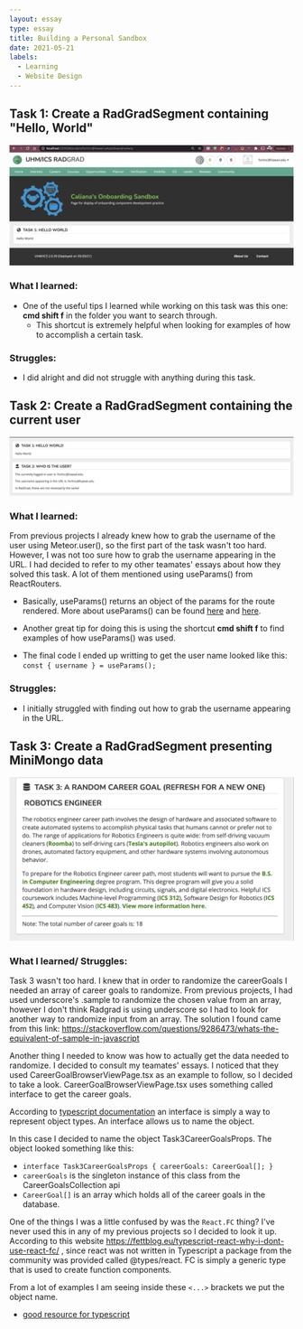 ```yaml
---
layout: essay
type: essay
title: Building a Personal Sandbox
date: 2021-05-21
labels:
  - Learning
  - Website Design
---
```



## Task 1: Create a RadGradSegment containing "Hello, World"

<img class="ui centered image" src="../images/Task1Completed.png" alt="NONE">

### What I learned: 
- One of the useful tips I learned while working on this task was this one: **cmd shift f** in the folder you want to search through. 
  - This shortcut is extremely helpful when looking for examples of how to accomplish a certain task.

### Struggles: 
- I did alright and did not struggle with anything during this task. 

## Task 2: Create a RadGradSegment containing the current user

<img class="ui centered image" src="../images/Task2Completed.png" alt="NONE">

### What I learned: 
From previous projects I already knew how to grab the username of the user using Meteor.user(), so the first part of the task wasn't too hard. However, I was not too sure how to grab the username appearing in the URL. I had decided to refer to my other teamates' essays about how they solved this task. A lot of them mentioned using useParams() from ReactRouters. 

- Basically, useParams() returns an object of the params for the route rendered. More about useParams() can be found [here](https://reach.tech/router/api/useParams) and [here](https://reactrouter.com/web/api/Hooks).

- Another great tip for doing this is using the shortcut **cmd shift f** to find examples of how useParams() was used. 

- The final code I ended up writting to get the user name looked like this:
`const { username } = useParams();`

### Struggles: 
- I initially struggled with finding out how to grab the username appearing in the URL. 

## Task 3: Create a RadGradSegment presenting MiniMongo data

<img class="ui centered image" src="../images/Task3Completed.png" alt="NONE">

### What I learned/ Struggles: 
Task 3 wasn't too hard. I knew that in order to randomize the careerGoals I needed an array of career goals to randomize. From previous projects, I had used underscore's .sample to randomize the chosen value from an array, however I don't think Radgrad is using underscore so I had to look for another way to randomize input from an array. The solution I found came from this link: https://stackoverflow.com/questions/9286473/whats-the-equivalent-of-sample-in-javascript

Another thing I needed to know was how to actually get the data needed to randomize. I decided to consult my teamates' essays. I noticed that they used CareerGoalBrowserViewPage.tsx as an example to follow, so I decided to take a look. CareerGoalBrowserViewPage.tsx uses something called interface to get the career goals.

According to [typescript documentation](https://www.typescriptlang.org/docs/handbook/2/objects.html) an interface is simply a way to represent object types. An interface allows us to name the object. 

In this case I decided to name the object Task3CareerGoalsProps. The object looked something like this: 
- `interface Task3CareerGoalsProps {
  careerGoals: CareerGoal[];
}`
- `careerGoals` is the singleton instance of this class from the CareerGoalsCollection api 
- `CareerGoal[]` is an array which holds all of the career goals in the database. 

One of the things I was a little confused by was the `React.FC` thing? I've never used this in any of my previous projects so I decided to look it up. According to this website https://fettblog.eu/typescript-react-why-i-dont-use-react-fc/ , since react was not written in Typescript a package from the community was provided called @types/react. FC is simply a generic type that is used to create function components. 

From a lot of examples I am seeing inside these `<...>` brackets we put the object name. 
- [good resource for typescript](https://react-typescript-cheatsheet.netlify.app/)


&nbsp;
&nbsp;
